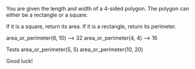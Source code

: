 You are given the length and width of a 4-sided polygon. The polygon can either be a rectangle or a square.

If it is a square, return its area. If it is a rectangle, return its perimeter.

area_or_perimeter(6, 10) --> 32
area_or_perimeter(4, 4) --> 16

Tests
area_or_perimeter(5, 5)
area_or_perimeter(10, 20)

Good luck!